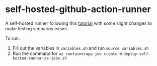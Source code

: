 # self-hosted-github-action-runner

A self-hosted runner following this [tutorial](https://learn.microsoft.com/en-us/azure/container-apps/tutorial-ci-cd-runners-jobs?tabs=bash&pivots=container-apps-jobs-self-hosted-ci-cd-github-actions) with some slight changes to make testing scenarios easier.

To run:
1. Fill out the variables in `variables.sh` and run `source variables.sh`
2. Run the command for `az containerapp job create` in `deploy-self-hosted-runner-as-jobs.sh`